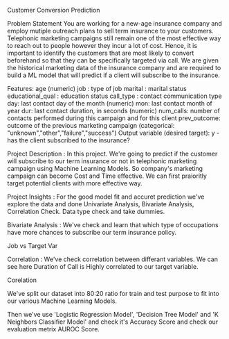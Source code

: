 Customer Conversion Prediction

Problem Statement
You are working for a new-age insurance company and employ mutiple outreach plans to sell term insurance to your customers. Telephonic marketing campaigns still remain one of the most effective way to reach out to people however they incur a lot of cost. Hence, it is important to identify the customers that are most likely to convert beforehand so that they can be specifically targeted via call. We are given the historical marketing data of the insurance company and are required to build a ML model that will predict if a client will subscribe to the insurance. 

Features: 
age (numeric)
job : type of job
marital : marital status
educational_qual : education status
call_type : contact communication type
day: last contact day of the month (numeric)
mon: last contact month of year
dur: last contact duration, in seconds (numeric)
num_calls: number of contacts performed during this campaign and for this client 
prev_outcome: outcome of the previous marketing campaign (categorical: "unknown","other","failure","success")
Output variable (desired target):
y - has the client subscribed to the insurance?


Project Description :
In this project. We're going to predict if the customer will subscribe to our term insurance or not in telephonic marketing campaign using Machine Learning Models. So company's marketing campaign can become Cost and Time effective. We can first praioritly target potential clients with more effective way.

Project Insights :
For the good model fit and accuret prediction we've explore the data and done Univariate Analysis, Bivariate Analysis, Correlation Check. Data type check and take dummies.

Bivariate Analysis :
We've check and learn that which type of occupations have more chances to subscribe our term insurance policy.

Job vs Target Var

Correlation :
We've check correlation between differant variables. We can see here Duration of Call is Highly correlated to our target variable.

Corelation

We've split our dataset into 80:20 ratio for train and test purpose to fit into our various Machine Learning Models.

Then we've use 'Logistic Regression Model', 'Decision Tree Model' and 'K Neighbors Classifier Model' and check it's Accuracy Score and check our evaluation metrix AUROC Score.

